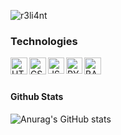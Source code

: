 ![r3li4nt](https://user-images.githubusercontent.com/75953873/111233290-7c961d00-85cb-11eb-982b-1cdfb0396225.png)

### Technologies

<img align="left" alt="HTML5" width="27px" src="https://www.atodocurso.com/sites/default/files/html.png" />
<img align="left" alt="CSS3" width="27px" src="https://www.picuino.com/_images/css3-logo.png" />
<img align="left" alt="JS" width="26px" src="https://upload.wikimedia.org/wikipedia/commons/6/6a/JavaScript-logo.png" />
<img align="left" alt="PYTHON" width="26px" src="https://upload.wikimedia.org/wikipedia/commons/thumb/c/c3/Python-logo-notext.svg/2048px-Python-logo-notext.svg.png" />
<img align="left" alt="BASH" width="27px" src="https://arquisoft.github.io/Trivial5a/images/services/terminal.png" />
</br>
</br>


#### Github Stats

![Anurag's GitHub stats](https://github-readme-stats.vercel.app/api?username=r3li4nt&show_icons=true&theme=merko)


